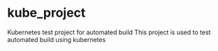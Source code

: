 # kube_project
Kubernetes test project for automated build
This project is used to test automated build using kubernetes
